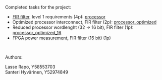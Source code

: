 Completed tasks for the project:

- [FIR filter](https://github.com/LasseRapo/ASSP/blob/main/fir/fir.c), level 1 requirements (4p): [processor](https://github.com/LasseRapo/ASSP/blob/main/fir/processor.adf)
- Optimized processor interconnect, FIR filter (2p): [processor_optimized](https://github.com/LasseRapo/ASSP/blob/main/fir/processor_optimized.adf)
- Reduced processor wordlenght (32 -> 16 bit), FIR filter (1p): [processor_optimized_16](https://github.com/LasseRapo/ASSP/blob/main/fir/processor_optimized_16.adf)
- FPGA power measurement, FIR filter (16 bit) (1p)
<br>

Authors:

Lasse Rapo, Y58553703 <br>
Santeri Hyvärinen, Y52974849
